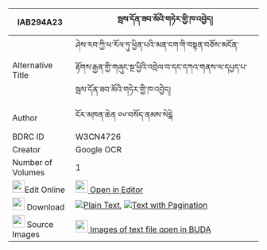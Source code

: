 |IAB294A23|སྦས་དོན་ཟབ་མོའི་གཏེར་གྱི་ཁ་འབྱེད། 
| --- | --- 
|Alternative Title |ཤེས་རབ་ཀྱི་ཕ་རོལ་ཏུ་ཕྱིན་པའི་མན་ངག་གི་བསྟན་བཅོས་མངོན་རྟོགས་རྒྱན་གྱི་གཞུང་སྔ་ཕྱིའི་འབྲེལ་བ་དང་དཀའ་གནས་ལ་དཔྱད་པ་སྦས་དོན་ཟབ་མོའི་གཏེར་གྱི་ཁ་འབྱེད།
|Author| ངོར་མཁན་ཆེན ༠༦་བསོད་ནམས་སེངྒེ
|BDRC ID | W3CN4726
|Creator | Google OCR
|Number of Volumes| 1
|<img width="25" src="https://img.icons8.com/color/25/000000/edit-property.png">Edit Online| [<img width="25" src="https://avatars.githubusercontent.com/u/45091458?s=200&v=4"> Open in Editor](http://editor.openpecha.org/IAB294A23)
|<img width="25" src="https://img.icons8.com/fluent/48/000000/download-2.png"/>  Download | [![](https://img.icons8.com/color/20/000000/txt.png)Plain Text](https://github.com/Openpecha/IAB294A23/releases/download/v1/bedon_zabmo_i_ter_gyi_kha_je_plain_IAB294A23.zip), [![](https://img.icons8.com/color/20/000000/txt.png)Text with Pagination](https://github.com/Openpecha/IAB294A23/releases/download/v1/bedon_zabmo_i_ter_gyi_kha_je_pages_IAB294A23.zip)
|<img width="25" src="https://img.icons8.com/plasticine/100/000000/pictures-folder.png"/>  Source Images | [<img width="25" src="https://library.bdrc.io/icons/BUDA-small.svg"> Images of text file open in BUDA](https://library.bdrc.io/show/bdr:W3CN4726)